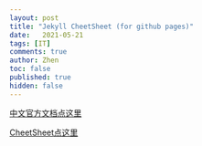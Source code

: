 ```yaml
---
layout: post
title: "Jekyll CheetSheet (for github pages)"
date:   2021-05-21
tags: [IT]
comments: true
author: Zhen
toc: false
published: true
hidden: false
---
```

[中文官方文档点这里](http://jekyllcn.com/docs/templates/)

[CheetSheet点这里](https://gist.github.com/JJediny/a466eed62cee30ad45e2)

<!--stackedit_data:
eyJoaXN0b3J5IjpbLTIxMzE5ODAwMTksLTIxMTI4NTc1NjIsMz
IyODk1OTY5LC03MjA4NjM0NDUsLTk4Mjk2OTcxNywxMTQwMTkw
Mzk4LC03MjkzMjgzMTNdfQ==
-->